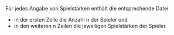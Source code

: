 Für jedes Angabe von Spielstärken enthält die entsprechende Datei

 * in der ersten Zeile die Anzahl n der Spieler und
 * in den weiteren n Zeilen die jeweiligen Spielstärken der Spieler.
